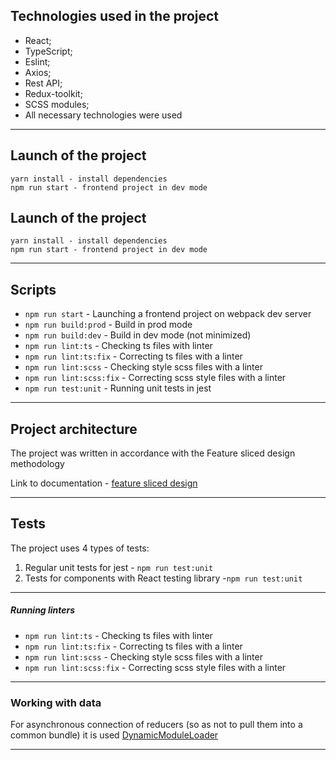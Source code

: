 ## Technologies used in the project
- React; 
- TypeScript;
- Eslint;
- Axios; 
- Rest API;
- Redux-toolkit; 
- SCSS modules;
- All necessary technologies were used
----

## Launch of the project

```
yarn install - install dependencies
npm run start - frontend project in dev mode
```

## Launch of the project

```
yarn install - install dependencies
npm run start - frontend project in dev mode
```

----

## Scripts
- `npm run start` - Launching a frontend project on webpack dev server
- `npm run build:prod` - Build in prod mode
- `npm run build:dev` - Build in dev mode (not minimized)
- `npm run lint:ts` - Checking ts files with linter
- `npm run lint:ts:fix` - Correcting ts files with a linter
- `npm run lint:scss` - Checking style scss files with a linter
- `npm run lint:scss:fix` - Correcting scss style files with a linter
- `npm run test:unit` - Running unit tests in jest

----

## Project architecture

The project was written in accordance with the Feature sliced ​​design methodology

Link to documentation - [feature sliced design](https://feature-sliced.design/docs/get-started/tutorial)

----

## Tests

The project uses 4 types of tests:
1) Regular unit tests for jest - `npm run test:unit`
2) Tests for components with React testing library -`npm run test:unit`

----

##### Running linters
- `npm run lint:ts` - Checking ts files with linter
- `npm run lint:ts:fix` - Correcting ts files with a linter
- `npm run lint:scss` - Checking style scss files with a linter
- `npm run lint:scss:fix` - Correcting scss style files with a linter

----

### Working with data

For asynchronous connection of reducers (so as not to pull them into a common bundle) it is used
[DynamicModuleLoader](/src/shared/lib/components/DynamicModuleLoader/DynamicModuleLoader.tsx)

----

